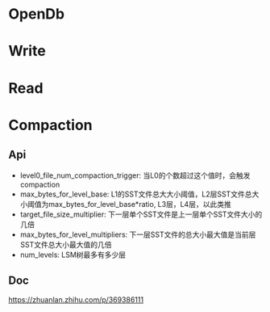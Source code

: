 # OpenDb


# Write


# Read


# Compaction

##  Api

* level0_file_num_compaction_trigger: 当L0的个数超过这个值时，会触发compaction
* max_bytes_for_level_base: L1的SST文件总大大小阈值，L2层SST文件总大小阈值为max_bytes_for_level_base*ratio, L3层，L4层，以此类推
* target_file_size_multiplier: 下一层单个SST文件是上一层单个SST文件大小的几倍
* max_bytes_for_level_multipliers: 下一层SST文件的总大小最大值是当前层SST文件总大小最大值的几倍
* num_levels: LSM树最多有多少层

## Doc
  
 https://zhuanlan.zhihu.com/p/369386111